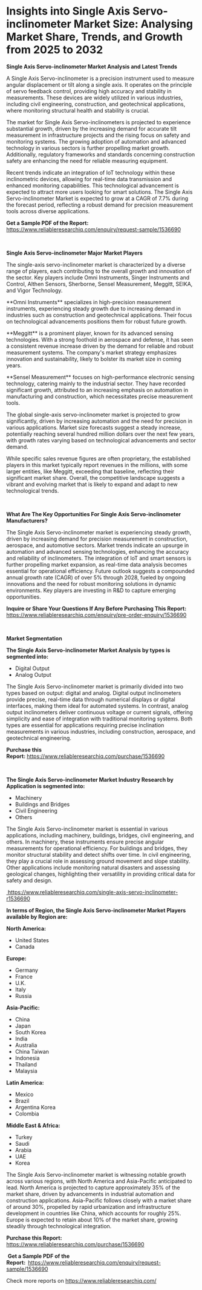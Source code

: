 <p><h1>Insights into Single Axis Servo-inclinometer Market Size: Analysing Market Share, Trends, and Growth from 2025 to 2032</h1></p><p><strong>Single Axis Servo-inclinometer Market Analysis and Latest Trends</strong></p>
<p><p>A Single Axis Servo-inclinometer is a precision instrument used to measure angular displacement or tilt along a single axis. It operates on the principle of servo feedback control, providing high accuracy and stability in measurements. These devices are widely utilized in various industries, including civil engineering, construction, and geotechnical applications, where monitoring structural health and stability is crucial.</p><p>The market for Single Axis Servo-inclinometers is projected to experience substantial growth, driven by the increasing demand for accurate tilt measurement in infrastructure projects and the rising focus on safety and monitoring systems. The growing adoption of automation and advanced technology in various sectors is further propelling market growth. Additionally, regulatory frameworks and standards concerning construction safety are enhancing the need for reliable measuring equipment.</p><p>Recent trends indicate an integration of IoT technology within these inclinometric devices, allowing for real-time data transmission and enhanced monitoring capabilities. This technological advancement is expected to attract more users looking for smart solutions. The Single Axis Servo-inclinometer Market is expected to grow at a CAGR of 7.7% during the forecast period, reflecting a robust demand for precision measurement tools across diverse applications.</p></p>
<p><strong>Get a Sample PDF of the Report:&nbsp;</strong> <a href="https://www.reliableresearchiq.com/enquiry/request-sample/1536690?utm_campaign=904&utm_medium=2&utm_source=Github&utm_content=ia&utm_term=27022025&utm_id=single-axis-servo-inclinometer">https://www.reliableresearchiq.com/enquiry/request-sample/1536690</a></p>
<p>&nbsp;</p>
<p><strong>Single Axis Servo-inclinometer Major Market Players</strong></p>
<p><p>The single-axis servo-inclinometer market is characterized by a diverse range of players, each contributing to the overall growth and innovation of the sector. Key players include Omni Instruments, Singer Instruments and Control, Althen Sensors, Sherborne, Sensel Measurement, Meggitt, SEIKA, and Vigor Technology.</p><p>**Omni Instruments** specializes in high-precision measurement instruments, experiencing steady growth due to increasing demand in industries such as construction and geotechnical applications. Their focus on technological advancements positions them for robust future growth.</p><p>**Meggitt** is a prominent player, known for its advanced sensing technologies. With a strong foothold in aerospace and defense, it has seen a consistent revenue increase driven by the demand for reliable and robust measurement systems. The company's market strategy emphasizes innovation and sustainability, likely to bolster its market size in coming years.</p><p>**Sensel Measurement** focuses on high-performance electronic sensing technology, catering mainly to the industrial sector. They have recorded significant growth, attributed to an increasing emphasis on automation in manufacturing and construction, which necessitates precise measurement tools.</p><p>The global single-axis servo-inclinometer market is projected to grow significantly, driven by increasing automation and the need for precision in various applications. Market size forecasts suggest a steady increase, potentially reaching several hundred million dollars over the next few years, with growth rates varying based on technological advancements and sector demand.</p><p>While specific sales revenue figures are often proprietary, the established players in this market typically report revenues in the millions, with some larger entities, like Meggitt, exceeding that baseline, reflecting their significant market share. Overall, the competitive landscape suggests a vibrant and evolving market that is likely to expand and adapt to new technological trends.</p></p>
<p>&nbsp;</p>
<p><strong>What Are The Key Opportunities For Single Axis Servo-inclinometer Manufacturers?</strong></p>
<p><p>The Single Axis Servo-inclinometer market is experiencing steady growth, driven by increasing demand for precision measurement in construction, aerospace, and automotive sectors. Market trends indicate an upsurge in automation and advanced sensing technologies, enhancing the accuracy and reliability of inclinometers. The integration of IoT and smart sensors is further propelling market expansion, as real-time data analysis becomes essential for operational efficiency. Future outlook suggests a compounded annual growth rate (CAGR) of over 5% through 2028, fueled by ongoing innovations and the need for robust monitoring solutions in dynamic environments. Key players are investing in R&D to capture emerging opportunities.</p></p>
<p><strong>Inquire or Share Your Questions If Any Before Purchasing This Report:</strong> <a href="https://www.reliableresearchiq.com/enquiry/pre-order-enquiry/1536690?utm_campaign=904&utm_medium=2&utm_source=Github&utm_content=ia&utm_term=27022025&utm_id=single-axis-servo-inclinometer">https://www.reliableresearchiq.com/enquiry/pre-order-enquiry/1536690</a></p>
<p>&nbsp;</p>
<p><strong>Market Segmentation</strong></p>
<p><strong>The Single Axis Servo-inclinometer Market Analysis by types is segmented into:</strong></p>
<p><ul><li>Digital Output</li><li>Analog Output</li></ul></p>
<p><p>The Single Axis Servo-inclinometer market is primarily divided into two types based on output: digital and analog. Digital output inclinometers provide precise, real-time data through numerical displays or digital interfaces, making them ideal for automated systems. In contrast, analog output inclinometers deliver continuous voltage or current signals, offering simplicity and ease of integration with traditional monitoring systems. Both types are essential for applications requiring precise inclination measurements in various industries, including construction, aerospace, and geotechnical engineering.</p></p>
<p><strong>Purchase this Report:&nbsp;</strong><a href="https://www.reliableresearchiq.com/purchase/1536690?utm_campaign=904&utm_medium=2&utm_source=Github&utm_content=ia&utm_term=27022025&utm_id=single-axis-servo-inclinometer">https://www.reliableresearchiq.com/purchase/1536690</a></p>
<p>&nbsp;</p>
<p><strong>The Single Axis Servo-inclinometer Market Industry Research by Application is segmented into:</strong></p>
<p><ul><li>Machinery</li><li>Buildings and Bridges</li><li>Civil Engineering</li><li>Others</li></ul></p>
<p><p>The Single Axis Servo-inclinometer market is essential in various applications, including machinery, buildings, bridges, civil engineering, and others. In machinery, these instruments ensure precise angular measurements for operational efficiency. For buildings and bridges, they monitor structural stability and detect shifts over time. In civil engineering, they play a crucial role in assessing ground movement and slope stability. Other applications include monitoring natural disasters and assessing geological changes, highlighting their versatility in providing critical data for safety and design.</p></p>
<p><a href="https://www.reliableresearchiq.com/single-axis-servo-inclinometer-r1536690?utm_campaign=904&utm_medium=2&utm_source=Github&utm_content=ia&utm_term=27022025&utm_id=single-axis-servo-inclinometer">&nbsp;https://www.reliableresearchiq.com/single-axis-servo-inclinometer-r1536690</a></p>
<p><strong>In terms of Region, the Single Axis Servo-inclinometer Market Players available by Region are:</strong></p>
<p>
    <p> <strong> North America: </strong>
        <ul>
            <li>United States</li>
            <li>Canada</li>
        </ul>
        </p> 
    <p> <strong> Europe: </strong>
        <ul>
            <li>Germany</li>
            <li>France</li>
            <li>U.K.</li>
            <li>Italy</li>
            <li>Russia</li>
        </ul>
        </p> 
    <p> <strong> Asia-Pacific: </strong>
        <ul>
            <li>China</li>
            <li>Japan</li>
            <li>South Korea</li>
            <li>India</li>
            <li>Australia</li>
            <li>China Taiwan</li>
            <li>Indonesia</li>
            <li>Thailand</li>
            <li>Malaysia</li>
        </ul>
        </p> 
    <p> <strong> Latin America: </strong>
        <ul>
            <li>Mexico</li>
            <li>Brazil</li>
            <li>Argentina Korea</li>
            <li>Colombia</li>
        </ul>
        </p> 
    <p> <strong> Middle East & Africa: </strong>
        <ul>
            <li>Turkey</li>
            <li>Saudi</li>
            <li>Arabia</li>
            <li>UAE</li>
            <li>Korea</li>
        </ul>
    </p>
    </p>
<p><p>The Single Axis Servo-inclinometer market is witnessing notable growth across various regions, with North America and Asia-Pacific anticipated to lead. North America is projected to capture approximately 35% of the market share, driven by advancements in industrial automation and construction applications. Asia-Pacific follows closely with a market share of around 30%, propelled by rapid urbanization and infrastructure development in countries like China, which accounts for roughly 25%. Europe is expected to retain about 10% of the market share, growing steadily through technological integration.</p></p>
<p><strong>Purchase this Report: </strong><a href="https://www.reliableresearchiq.com/purchase/1536690?utm_campaign=904&utm_medium=2&utm_source=Github&utm_content=ia&utm_term=27022025&utm_id=single-axis-servo-inclinometer">https://www.reliableresearchiq.com/purchase/1536690</a></p>
<p>&nbsp;<strong>Get a Sample PDF of the Report:&nbsp;&nbsp;</strong><a href="https://www.reliableresearchiq.com/enquiry/request-sample/1536690?utm_campaign=904&utm_medium=2&utm_source=Github&utm_content=ia&utm_term=27022025&utm_id=single-axis-servo-inclinometer">https://www.reliableresearchiq.com/enquiry/request-sample/1536690</a></p>
<p><strong></strong></p>
<p>Check more reports on <a href="https://www.reliableresearchiq.com/?utm_campaign=904&utm_medium=2&utm_source=Github&utm_content=ia&utm_term=27022025&utm_id=single-axis-servo-inclinometer">https://www.reliableresearchiq.com/</a></p>